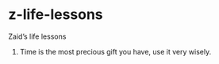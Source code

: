 # z-life-lessons
Zaid’s life lessons

1. Time is the most precious gift you have, use it very wisely.